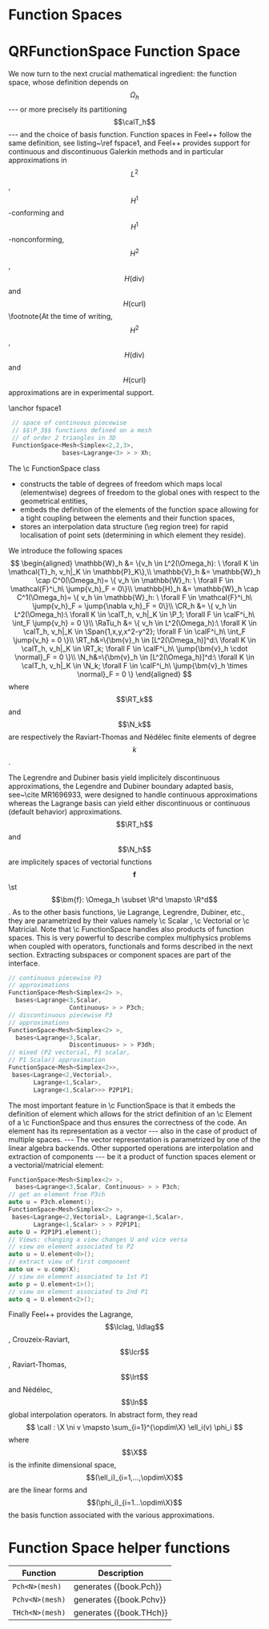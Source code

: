 Function Spaces
===============





# QRFunctionSpace Function Space

We now turn to the next crucial mathematical ingredient: the function space,
whose definition depends on $$\Omega_h$$ --- or more precisely its partitioning
$$\calT_h$$ --- and the choice of basis function. Function spaces in Feel++
follow the same definition, see listing~\ref fspace1, and Feel++ provides
support for continuous and discontinuous Galerkin methods and in particular
approximations in $$L^2$$, $$H^1$$-conforming and $$H^1$$-nonconforming, $$H^2$$,
$$H(\mathrm{div})$$ and $$H(\mathrm{curl})$$\footnote{At the time of writing, $$H^2$$,
$$H(\mathrm{div})$$ and $$H(\mathrm{curl})$$ approximations are in experimental
support.

\anchor fspace1
```cpp
 // space of continuous piecewise
 // $$\P_3$$ functions defined on a mesh
 // of order 2 triangles in 3D
 FunctionSpace<Mesh<Simplex<2,2,3>,
               bases<Lagrange<3> > > Xh;
```


The \c FunctionSpace class

 -  constructs the table of degrees of freedom which maps local (elementwise) degrees of
  freedom to the global ones with respect to the geometrical entities,
 -  embeds the definition of the elements of the function space allowing for a
  tight coupling between the elements and their function spaces,
 -  stores an interpolation data structure (\eg region tree) for rapid
  localisation of point sets (determining in which element they reside).


We introduce the following spaces
$$
  \begin{aligned}
    \mathbb{W}_h &= \{v_h \in L^2(\Omega_h): \ \forall K \in \mathcal{T}_h, v_h|_K
    \in \mathbb{P}_K\},\\
    \mathbb{V}_h &= \mathbb{W}_h \cap C^0(\Omega_h)= \{ v_h \in \mathbb{W}_h: \ \forall F \in
    \mathcal{F}^i_h\ \jump{v_h}_F = 0\}\\
    \mathbb{H}_h &= \mathbb{W}_h \cap C^1(\Omega_h)= \{ v_h \in \mathbb{W}_h: \ \forall F \in
    \mathcal{F}^i_h\ \jump{v_h}_F = \jump{\nabla v_h}_F = 0\}\\
    \CR_h &= \{ v_h \in L^2(\Omega_h):\ \forall K \in \calT_h, v_h|_K \in
    \P_1; \forall F \in \calF^i_h\ \int_F \jump{v_h} = 0 \}\\
    \RaTu_h &= \{ v_h \in L^2(\Omega_h):\ \forall K \in \calT_h, v_h|_K \in
    \Span{1,x,y,x^2-y^2}; \forall F \in \calF^i_h\ \int_F \jump{v_h} = 0 \}\\
    \RT_h&=\{\bm{v}_h \in [L^2(\Omega_h)]^d:\ \forall K \in \calT_h, v_h|_K \in
    \RT_k; \forall F \in \calF^i_h\ \jump{\bm{v}_h \cdot \normal}_F = 0 \}\\
    \N_h&=\{\bm{v}_h \in [L^2(\Omega_h)]^d:\ \forall K \in \calT_h, v_h|_K \in
    \N_k; \forall F \in \calF^i_h\ \jump{\bm{v}_h \times \normal}_F = 0 \}
  \end{aligned}
$$
where $$\RT_k$$ and $$\N_k$$ are respectively the Raviart-Thomas and N&eacute;d&eacute;lec finite
elements of degree $$k$$.

The Legrendre and Dubiner basis yield implicitely discontinuous
approximations, the Legendre and Dubiner boundary adapted basis,
see~\cite MR1696933, were designed to handle continuous approximations
whereas the Lagrange basis can yield either discontinuous or continuous
(default behavior) approximations.  $$\RT_h$$ and $$\N_h$$ are implicitely spaces
of vectorial functions $$\bm{f}$$ \st $$\bm{f}: \Omega_h \subset \R^d \mapsto
\R^d$$. As to the other basis functions, \ie Lagrange, Legrendre, Dubiner,
etc., they are parametrized by their values namely \c Scalar ,
\c Vectorial or \c Matricial.  Note that
\c FunctionSpace handles also products of function spaces.  This is
very powerful to describe complex multiphysics problems when coupled with
operators, functionals and forms described in the next section. Extracting
subspaces or component spaces are part of the interface.

```cpp
// continuous piecewise P3
// approximations
FunctionSpace<Mesh<Simplex<2> >,
  bases<Lagrange<3,Scalar,
                 Continuous> > > P3ch;
// discontinuous piecewise P3
// approximations
FunctionSpace<Mesh<Simplex<2> >,
  bases<Lagrange<3,Scalar,
                 Discontinuous> > > P3dh;
// mixed (P2 vectorial, P1 scalar,
// P1 Scalar) approximation
FunctionSpace<Mesh<Simplex<2>>,
 bases<Lagrange<2,Vectorial>,
       Lagrange<1,Scalar>,
       Lagrange<1,Scalar>>> P2P1P1;
```

The most important feature in \c FunctionSpace is that it embeds the
definition of element which allows for the strict definition of an \c
Element of a \c FunctionSpace and thus ensures the correctness of the
code.  An element has its representation as a vector --- also in the
case of product of multiple spaces. --- The vector representation is
parametrized by one of the linear algebra backends. Other supported
operations are interpolation and extraction of components --- be it a
product of function spaces element or a vectorial/matricial element:

```cpp
FunctionSpace<Mesh<Simplex<2> >,
  bases<Lagrange<3,Scalar, Continuous> > > P3ch;
// get an element from P3ch
auto u = P3ch.element();
FunctionSpace<Mesh<Simplex<2> >,
 bases<Lagrange<2,Vectorial>, Lagrange<1,Scalar>,
       Lagrange<1,Scalar> > > P2P1P1;
auto U = P2P1P1.element();
// Views: changing a view changes U and vice versa
// view on element associated to P2
auto u = U.element<0>();
// extract view of first component
auto ux = u.comp(X);
// view on element associated to 1st P1
auto p = U.element<1>();
// view on element associated to 2nd P1
auto q = U.element<2>();
```

Finally Feel++ provides the Lagrange, $$\Iclag, \Idlag$$, Crouzeix-Raviart, $$\Icr$$,
Raviart-Thomas, $$\Irt$$ and N&eacute;d&eacute;lec, $$\In$$ global interpolation operators.
In abstract form, they read
$$
  \calI : \X \ni v \mapsto \sum_{i=1}^{\opdim\X} \ell_i(v) \phi_i
$$
where $$\X$$ is the infinite dimensional space, $$(\ell_i)_{i=1,...,\opdim\X}$$ are
the linear forms and $$(\phi_i)_{i=1...\opdim\X}$$ the basis function associated
with the various approximations.

# Function Space helper functions

Function        | Description
----------------|------------------------------
`Pch<N>(mesh)`  | generates {{book.Pch}}
`Pchv<N>(mesh)` | generates {{book.Pchv}}
`THch<N>(mesh)` | generates {{book.THch}}

